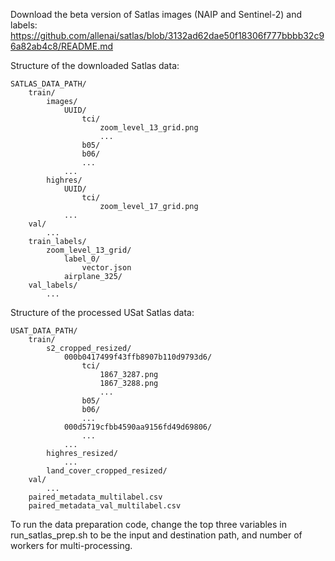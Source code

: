 Download the beta version of Satlas images (NAIP and Sentinel-2) and labels:
https://github.com/allenai/satlas/blob/3132ad62dae50f18306f777bbbb32c96a82ab4c8/README.md

Structure of the downloaded Satlas data:
```{r}
SATLAS_DATA_PATH/
    train/
        images/
            UUID/
                tci/
                    zoom_level_13_grid.png
                    ...
                b05/
                b06/
                ...
            ...
        highres/
            UUID/
                tci/
                    zoom_level_17_grid.png
            ...
    val/
        ...
    train_labels/
        zoom_level_13_grid/
            label_0/
                vector.json
            airplane_325/
    val_labels/
        ...
```


Structure of the processed USat Satlas data:
```{r}
USAT_DATA_PATH/
    train/
        s2_cropped_resized/
            000b0417499f43ffb8907b110d9793d6/
                tci/
                    1867_3287.png
                    1867_3288.png
                    ...
                b05/
                b06/
                ...
            000d5719cfbb4590aa9156fd49d69806/
                ...
            ...
        highres_resized/
            ...
        land_cover_cropped_resized/
    val/
        ...
    paired_metadata_multilabel.csv
    paired_metadata_val_multilabel.csv
```

To run the data preparation code, change the top three variables in run_satlas_prep.sh to be the input and destination path, and number of workers for multi-processing. 
